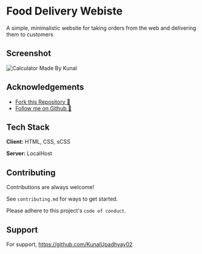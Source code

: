 
# Food Delivery Webiste
A simple, minimalistic website for taking orders from the web and delivering them to customers


## Screenshot

![Calculator Made By Kunal](/Calculator/img/Screenshot.png)



## Acknowledgements

 - [Fork this Repository 🍴](https://github.com/KunalUpadhyay02/HacktoberFest-2022/fork)
 - [Follow me on Github 📄](https://github.com/KunalUpadhyay02)


## Tech Stack

**Client:** HTML, CSS, sCSS

**Server:** LocalHost


## Contributing

Contributions are always welcome!

See `contributing.md` for ways to get started.

Please adhere to this project's `code of conduct`.


## Support

For support, https://github.com/KunalUpadhyay02


